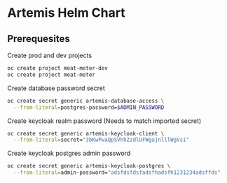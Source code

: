 # Artemis Helm Chart



## Prerequesites

Create prod and dev projects

```bash
oc create project meat-meter-dev
oc create project meat-meter
```

Create database password secret

```bash
oc create secret generic artemis-database-access \
  --from-literal=postgres-password=$ADMIN_PASSWORD
```

Create keycloak realm password (Needs to match imported secret)

```bash
oc create secret generic artemis-keycloak-client \
  --from-literal=secret="3bKwPwaQpSVhhZzdlUFWgajnlllWgVsi"
```

Create keycloak postgres admin password

```bash
oc create secret generic artemis-keycloak-postgres \
  --from-literal=admin-password="adsfdsfdsfadsfhadsfh1231234adsffds"
```
